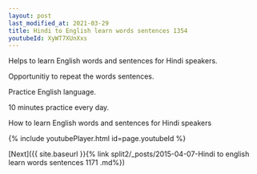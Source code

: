 ```yaml
---
layout: post
last_modified_at: 2021-03-29
title: Hindi to English learn words sentences 1354 
youtubeId: XyWT7XUnXxs
---
```

 
 
Helps to learn English words and sentences for Hindi speakers.

Opportunitiy to repeat the words sentences. 

Practice English language. 
 
10 minutes practice every day. 
 
How to learn English words and sentences for Hindi speakers 
 
{% include youtubePlayer.html id=page.youtubeId %}
 
 
[Next]({{ site.baseurl }}{% link  split2/_posts/2015-04-07-Hindi to english learn words sentences 1171 .md%})
 

